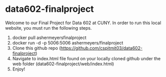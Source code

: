 # data602-finalproject
Welcome to our Final Project for Data 602 at CUNY.  In order to run this local website, you must run the following steps.

1. docker pull ashermeyersfinalproject
2. docker run -d -p 5006:5006 ashermeyers/finalproject
3. Clone this github repo (<a href="https://github.com/cspitmit03/data602-finalproject">https://github.com/cspitmit03/data602-finalproject</a>)
4. Navigate to index.html file found on your locally cloned github under the web folder (data602-finalproject/web/index.html)
5. Enjoy!
